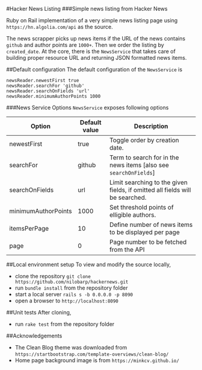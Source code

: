#Hacker News Listing
###Simple news listing from Hacker News

Ruby on Rail implementation of a very simple news listing page using `https://hn.algolia.com/api` as the source.

The news scrapper picks up news items if the URL of the news contains `github` and author points are `1000+`. Then we order the listing by `created_date`. At the core, there is the `NewsService` that takes care of building proper resource URL and returning JSON formatted news items.


##Default configuration
The default configuration of the `NewsService` is 
    
    newsReader.newestFirst true
    newsReader.searchFor 'github'
    newsReader.searchOnFields 'url'
    newsReader.minimumAuthorPoints 1000

###News Service Options
`NewsService` exposes following options

|Option|Default value|Description|
|------|-------------|-----------|
|newestFirst| true | Toggle order by creation date.|
|searchFor| github | Term to search for in the news items [also see `searchOnFields`] |
|searchOnFields| url | Limit searching to the given fields, if omitted all fields will be searched.|
|minimumAuthorPoints| 1000 | Set threshold points of elligible authors.|
|itemsPerPage| 10 | Define number of news items to be displayed per page|
|page | 0 | Page number to be fetched from the API|
    
##Local environment setup
To view and modify the source locally,

- clone the repository `git clone https://github.com/nilobarp/hackernews.git`
- run `bundle install` from the repository folder
- start a local server `rails s -b 0.0.0.0 -p 8090`
- open a browser to `http://localhost:8090`
    
##Unit tests
After cloning,

- run `rake test` from the repository folder
    
##Acknowledgements
- The Clean Blog theme was downloaded from `https://startbootstrap.com/template-overviews/clean-blog/`
- Home page background image is from `https://minkcv.github.io/`